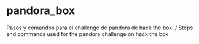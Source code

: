 # pandora_box
Pasos y comandos para el challenge de pandora de hack the box. / Steps and commands used for the pandora challenge on hack the box
